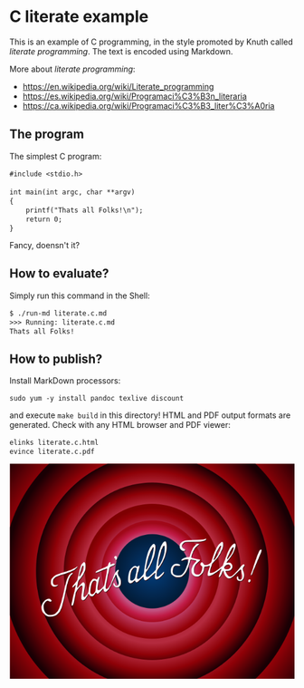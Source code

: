 # C literate example

This is an example of C programming, in the style promoted by Knuth called
_literate programming_.  The text is encoded using Markdown.

More about _literate programming_:

* <https://en.wikipedia.org/wiki/Literate_programming>
* <https://es.wikipedia.org/wiki/Programaci%C3%B3n_literaria>
* <https://ca.wikipedia.org/wiki/Programaci%C3%B3_liter%C3%A0ria>

## The program

The simplest C program:

```
#include <stdio.h>

int main(int argc, char **argv)
{
    printf("Thats all Folks!\n");
    return 0;
}
```

Fancy, doensn't it?

## How to evaluate?

Simply run this command in the Shell:

    $ ./run-md literate.c.md 
    >>> Running: literate.c.md
    Thats all Folks!

## How to publish?

Install MarkDown processors:

    sudo yum -y install pandoc texlive discount

and execute `make build` in this directory!  HTML and PDF output formats are
generated. Check with any HTML browser and PDF viewer:

	elinks literate.c.html
	evince literate.c.pdf

![That's all Folks!](Thats_all_folks.png)

<!--
vim:ai:et:sw=4:ts=4:syntax=markdown
-->
